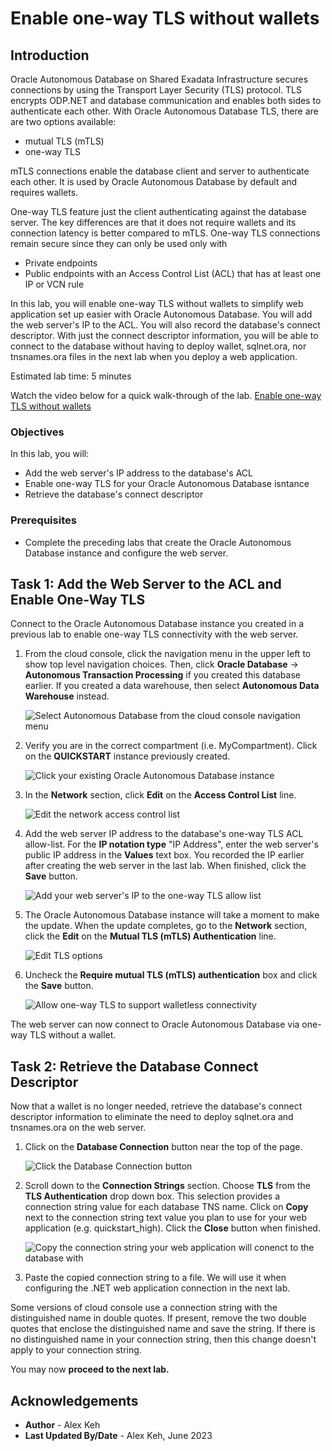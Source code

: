 # Enable one-way TLS without wallets

## Introduction

Oracle Autonomous Database on Shared Exadata Infrastructure secures connections by using the Transport Layer Security (TLS) protocol. TLS encrypts ODP.NET and database communication and enables both sides to authenticate each other. With Oracle Autonomous Database TLS, there are are two options available:
- mutual TLS (mTLS)
- one-way TLS

mTLS connections enable the database client and server to authenticate each other. It is used by Oracle Autonomous Database by default and requires wallets.

One-way TLS feature just the client authenticating against the database server. The key differences are that it does not require wallets and its connection latency is better compared to mTLS. One-way TLS connections remain secure since they can only be used only with
- Private endpoints
- Public endpoints with an Access Control List (ACL) that has at least one IP or VCN rule

In this lab, you will enable one-way TLS without wallets to simplify web application set up easier with Oracle Autonomous Database. You will add the web server's IP to the ACL. You will also record the database's connect descriptor. With just the connect descriptor information, you will be able to connect to the database without having to deploy wallet, sqlnet.ora, nor tnsnames.ora files in the next lab when you deploy a web application.

Estimated lab time: 5 minutes

Watch the video below for a quick walk-through of the lab.
[Enable one-way TLS without wallets](videohub:1_jjqu8oxa)

### Objectives
In this lab, you will:
- Add the web server's IP address to the database's ACL
- Enable one-way TLS for your Oracle Autonomous Database isntance
- Retrieve the database's connect descriptor

### Prerequisites

* Complete the preceding labs that create the Oracle Autonomous Database instance and configure the web server.

## Task 1: Add the Web Server to the ACL and Enable One-Way TLS

Connect to the Oracle Autonomous Database instance you created in a previous lab to enable one-way TLS connectivity with the web server.

1. From the cloud console, click the navigation menu in the upper left to show top level navigation choices. Then, click **Oracle Database** -> **Autonomous Transaction Processing** if you created this database earlier. If you created a data warehouse, then select **Autonomous Data Warehouse** instead.

    ![Select Autonomous Database from the cloud console navigation menu](./images/select-atp.png " ")

2. Verify you are in the correct compartment (i.e. MyCompartment). Click on the **QUICKSTART** instance previously created.

    ![Click your existing Oracle Autonomous Database instance](./images/click-adb.png " ")

3.  In the **Network** section, click **Edit** on the **Access Control List** line.

    ![Edit the network access control list](./images/click-adb-network.png " ")

4.  Add the web server IP address to the database's one-way TLS ACL allow-list. For the **IP notation type** "IP Address", enter the web server's public IP address in the **Values** text box. You recorded the IP earlier after creating the web server in the last lab. When finished, click the **Save** button.

    ![Add your web server's IP to the one-way TLS allow list](./images/add-ip.png " ")

5. The Oracle Autonomous Database instance will take a moment to make the update. When the update completes, go to the **Network** section, click the **Edit** on the **Mutual TLS (mTLS) Authentication** line.

    ![Edit TLS options](./images/click-adb-network.png " ")

6.  Uncheck the **Require mutual TLS (mTLS) authentication** box and click the **Save** button.

    ![Allow one-way TLS to support walletless connectivity](./images/uncheck-mtls.png " ")

The web server can now connect to Oracle Autonomous Database via one-way TLS without a wallet.

## Task 2: Retrieve the Database Connect Descriptor

Now that a wallet is no longer needed, retrieve the database's connect descriptor information to eliminate the need to deploy sqlnet.ora and tnsnames.ora on the web server.

1. Click on the **Database Connection** button near the top of the page.

    ![Click the Database Connection button](./images/click-db-connection.png " ")

2. Scroll down to the **Connection Strings** section. Choose **TLS** from the **TLS Authentication** drop down box. This selection provides a connection string value for each database TNS name. Click on **Copy** next to the connection string text value you plan to use for your web application (e.g. quickstart_high). Click the **Close** button when finished.

    ![Copy the connection string your web application will conenct to the database with](./images/connection-strings.png " ")

3. Paste the copied connection string to a file. We will use it when configuring the .NET web application connection in the next lab. 

Some versions of cloud console use a connection string with the distinguished name in double quotes. If present, remove the two double quotes that enclose the distinguished name and save the string. If there is no distinguished name in your connection string, then this change doesn't apply to your connection string.

You may now **proceed to the next lab.**

## Acknowledgements

- **Author** - Alex Keh 
- **Last Updated By/Date** - Alex Keh, June 2023